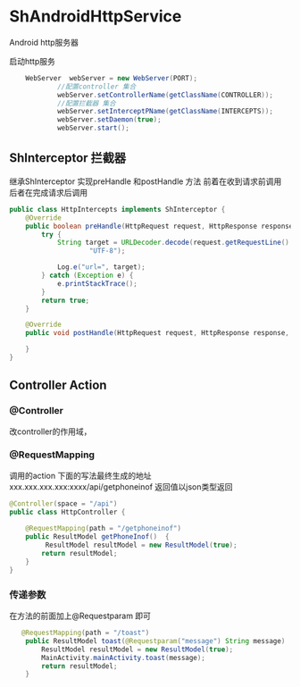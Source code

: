 # ShAndroidHttpService
Android http服务器

启动http服务

~~~java
    WebServer  webServer = new WebServer(PORT);
            //配置controller 集合
            webServer.setControllerName(getClassName(CONTROLLER));
            //配置拦截器 集合
            webServer.setInterceptPName(getClassName(INTERCEPTS));
            webServer.setDaemon(true);
            webServer.start();
~~~

## ShInterceptor  拦截器
继承ShInterceptor  实现preHandle 和postHandle 方法 
前着在收到请求前调用  后者在完成请求后调用
~~~java
public class HttpIntercepts implements ShInterceptor {
    @Override
    public boolean preHandle(HttpRequest request, HttpResponse response, HttpContext context) {
        try {
            String target = URLDecoder.decode(request.getRequestLine().getUri(),
                    "UTF-8");

            Log.e("url=", target);
        } catch (Exception e) {
            e.printStackTrace();
        }
        return true;
    }

    @Override
    public void postHandle(HttpRequest request, HttpResponse response, HttpContext context) {

    }
}
~~~
## Controller  Action
### @Controller
改controller的作用域，
### @RequestMapping
调用的action 
下面的写法最终生成的地址  xxx.xxx.xxx.xxx:xxxx/api/getphoneinof
返回值以json类型返回
~~~java 
@Controller(space = "/api")
public class HttpController {
 
    @RequestMapping(path = "/getphoneinof")
    public ResultModel getPhoneInof()  {
         ResultModel resultModel = new ResultModel(true);
        return resultModel;
    }
}
~~~
### 传递参数
在方法的前面加上@Requestparam 即可
~~~java 
   @RequestMapping(path = "/toast")
    public ResultModel toast(@Requestparam("message") String message)  {
        ResultModel resultModel = new ResultModel(true);
        MainActivity.mainActivity.toast(message);
        return resultModel;
    }
~~~